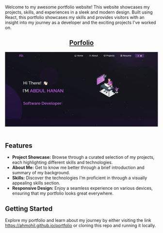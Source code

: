 <p >
 Welcome to my awesome portfolio website! This website showcases my projects, skills, and experiences in a sleek and modern design. Built using React, this portfolio showcases my skills and provides visitors with an insight into my journey as a developer and the exciting projects I've worked on.</p>
  
  <h2 align="center">
  <a href="ahmohil.github.io/portfolio" >Porfolio</a>
</h2>
<div align="center">
  <img alt="Demo" src="./Images/readme-img.png" />
</div>

<br/>



## Features

- **Project Showcase:** Browse through a curated selection of my projects, each highlighting different skills and technologies.
- **About Me:** Get to know me better through a brief introduction and summary of my background.
- **Skills:** Discover the technologies I'm proficient in through a visually appealing skills section.
- **Responsive Design:** Enjoy a seamless experience on various devices, ensuring that my portfolio looks great everywhere.

## Getting Started

Explore my portfolio and learn about my journey by either visiting the link https://ahmohil.github.io/portfolio or cloning this repo and running it locally.


